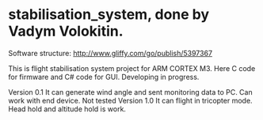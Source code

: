stabilisation_system, done by Vadym Volokitin.
====================

Software structure:
http://www.gliffy.com/go/publish/5397367

This is flight stabilisation system project for ARM CORTEX M3.
Here C code for firmware and C# code for GUI.
Developing in progress.

Version 0.1
It can generate wind angle and sent monitoring data to PC.
Can work with end device. Not tested
Version 1.0
It can flight in tricopter mode. Head hold and altitude hold is work.

